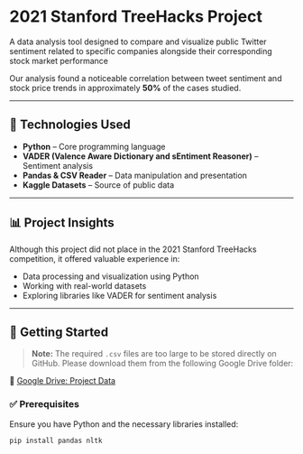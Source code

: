 # 2021 Stanford TreeHacks Project

A data analysis tool designed to compare and visualize public Twitter sentiment related to specific companies alongside their corresponding stock market performance

Our analysis found a noticeable correlation between tweet sentiment and stock price trends in approximately **50%** of the cases studied.

---

## 🚀 Technologies Used

- **Python** – Core programming language  
- **VADER (Valence Aware Dictionary and sEntiment Reasoner)** – Sentiment analysis  
- **Pandas & CSV Reader** – Data manipulation and presentation  
- **Kaggle Datasets** – Source of public data

---

## 📊 Project Insights

Although this project did not place in the 2021 Stanford TreeHacks competition, it offered valuable experience in:

- Data processing and visualization using Python  
- Working with real-world datasets  
- Exploring libraries like VADER for sentiment analysis

---

## 📁 Getting Started

> **Note:** The required `.csv` files are too large to be stored directly on GitHub. Please download them from the following Google Drive folder:

🔗 [Google Drive: Project Data](https://drive.google.com/drive/folders/16g68K6qQ7RNPkEEe7X_HkgFDRqhg6ky7?usp=share_link)

### ✅ Prerequisites

Ensure you have Python and the necessary libraries installed:

```bash
pip install pandas nltk
